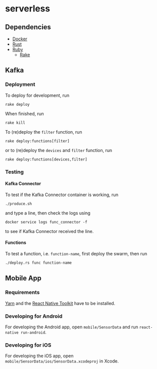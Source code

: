 # serverless

## Dependencies

- [Docker](https://docs.docker.com/install/)
- [Rust](https://rustup.rs)
- [Ruby](https://www.ruby-lang.org/)
  - [Rake](https://ruby.github.io/rake/)

## Kafka

### Deployment

To deploy for development, run

```
rake deploy
```

When finished, run

```
rake kill
```

To (re)deploy the `filter` function, run

```
rake deploy:functions[filter]
```

or to (re)deploy the `devices` and `filter` function, run

```
rake deploy:functions[devices,filter]
```

### Testing

#### Kafka Connector

To test if the Kafka Connector container is working, run

```
./produce.sh
```

and type a line, then check the logs using

```
docker service logs func_connector -f
```

to see if Kafka Connector received the line.

#### Functions

To test a function, i.e. `function-name`, first deploy the swarm, then run

```bash
./deploy.rs func function-name
```

## Mobile App

### Requirements

[Yarn](https://www.yarnpkg.com/en/docs/install) and the [React Native Toolkit](https://facebook.github.io/react-native/docs/getting-started) have to be installed.

### Developing for Android

For developing the Android app, open `mobile/SensorData` and run `react-native run-android`.

### Developing for iOS

For developing the iOS app, open `mobile/SensorData/ios/SensorData.xcodeproj` in Xcode.
